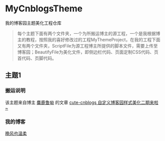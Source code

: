# MyCnblogsTheme
我的博客园主题美化工程仓库

> 每个主题下面有两个文件夹，一个为所搬运博主的源工程，一个是我根据博主的教程，按照我的喜好修改过的工程MyThemeProject，在我的工程下面又有两个文件夹，ScriptFile为源工程博主所提供的脚本文件，需要上传至博客园；BeautifyFile为美化文件，即侧边栏代码、页面定制CSS代码、页首代码、页脚代码。

## 主题1
### 搬运说明
该主题来自博主 [麋鹿鲁呦](https://www.cnblogs.com/miluluyo) 的文章 [cute-cnblogs 自定义博客园样式美化二期来啦~](https://www.cnblogs.com/miluluyo/p/cute-cnblogs2.html)

### 我的博客
[晚风也温柔](https://www.cnblogs.com/zxr-blog)